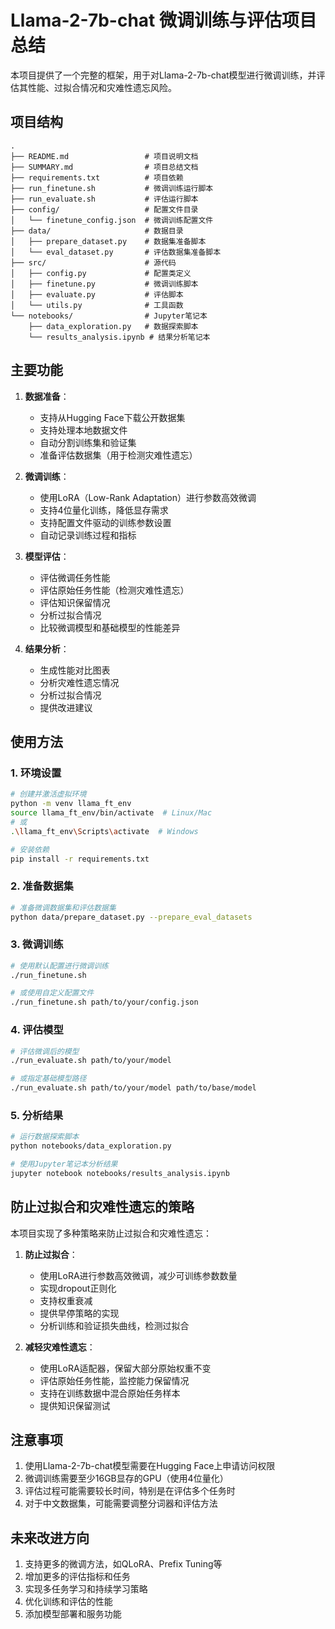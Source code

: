 # Llama-2-7b-chat 微调训练与评估项目总结

本项目提供了一个完整的框架，用于对Llama-2-7b-chat模型进行微调训练，并评估其性能、过拟合情况和灾难性遗忘风险。

## 项目结构

```
.
├── README.md                 # 项目说明文档
├── SUMMARY.md                # 项目总结文档
├── requirements.txt          # 项目依赖
├── run_finetune.sh           # 微调训练运行脚本
├── run_evaluate.sh           # 评估运行脚本
├── config/                   # 配置文件目录
│   └── finetune_config.json  # 微调训练配置文件
├── data/                     # 数据目录
│   ├── prepare_dataset.py    # 数据集准备脚本
│   └── eval_dataset.py       # 评估数据集准备脚本
├── src/                      # 源代码
│   ├── config.py             # 配置类定义
│   ├── finetune.py           # 微调训练脚本
│   ├── evaluate.py           # 评估脚本
│   └── utils.py              # 工具函数
└── notebooks/                # Jupyter笔记本
    ├── data_exploration.py   # 数据探索脚本
    └── results_analysis.ipynb # 结果分析笔记本
```

## 主要功能

1. **数据准备**：
   - 支持从Hugging Face下载公开数据集
   - 支持处理本地数据文件
   - 自动分割训练集和验证集
   - 准备评估数据集（用于检测灾难性遗忘）

2. **微调训练**：
   - 使用LoRA（Low-Rank Adaptation）进行参数高效微调
   - 支持4位量化训练，降低显存需求
   - 支持配置文件驱动的训练参数设置
   - 自动记录训练过程和指标

3. **模型评估**：
   - 评估微调任务性能
   - 评估原始任务性能（检测灾难性遗忘）
   - 评估知识保留情况
   - 分析过拟合情况
   - 比较微调模型和基础模型的性能差异

4. **结果分析**：
   - 生成性能对比图表
   - 分析灾难性遗忘情况
   - 分析过拟合情况
   - 提供改进建议

## 使用方法

### 1. 环境设置

```bash
# 创建并激活虚拟环境
python -m venv llama_ft_env
source llama_ft_env/bin/activate  # Linux/Mac
# 或
.\llama_ft_env\Scripts\activate  # Windows

# 安装依赖
pip install -r requirements.txt
```

### 2. 准备数据集

```bash
# 准备微调数据集和评估数据集
python data/prepare_dataset.py --prepare_eval_datasets
```

### 3. 微调训练

```bash
# 使用默认配置进行微调训练
./run_finetune.sh

# 或使用自定义配置文件
./run_finetune.sh path/to/your/config.json
```

### 4. 评估模型

```bash
# 评估微调后的模型
./run_evaluate.sh path/to/your/model

# 或指定基础模型路径
./run_evaluate.sh path/to/your/model path/to/base/model
```

### 5. 分析结果

```bash
# 运行数据探索脚本
python notebooks/data_exploration.py

# 使用Jupyter笔记本分析结果
jupyter notebook notebooks/results_analysis.ipynb
```

## 防止过拟合和灾难性遗忘的策略

本项目实现了多种策略来防止过拟合和灾难性遗忘：

1. **防止过拟合**：
   - 使用LoRA进行参数高效微调，减少可训练参数数量
   - 实现dropout正则化
   - 支持权重衰减
   - 提供早停策略的实现
   - 分析训练和验证损失曲线，检测过拟合

2. **减轻灾难性遗忘**：
   - 使用LoRA适配器，保留大部分原始权重不变
   - 评估原始任务性能，监控能力保留情况
   - 支持在训练数据中混合原始任务样本
   - 提供知识保留测试

## 注意事项

1. 使用Llama-2-7b-chat模型需要在Hugging Face上申请访问权限
2. 微调训练需要至少16GB显存的GPU（使用4位量化）
3. 评估过程可能需要较长时间，特别是在评估多个任务时
4. 对于中文数据集，可能需要调整分词器和评估方法

## 未来改进方向

1. 支持更多的微调方法，如QLoRA、Prefix Tuning等
2. 增加更多的评估指标和任务
3. 实现多任务学习和持续学习策略
4. 优化训练和评估的性能
5. 添加模型部署和服务功能 